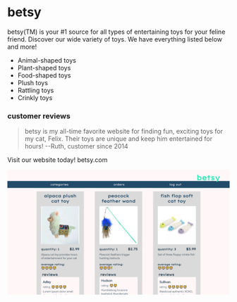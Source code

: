 # betsy

betsy(TM) is your #1 source for all types of entertaining toys for your feline friend.
Discover our wide variety of toys. We have everything listed below and more!
  - Animal-shaped toys
  - Plant-shaped toys
  - Food-shaped toys
  - Plush toys
  - Rattling toys
  - Crinkly toys

### customer reviews
> betsy is my all-time favorite website
> for finding fun, exciting toys for my
> cat, Felix. Their toys are unique and 
> keep him entertained for hours!
> --Ruth, customer since 2014

Visit our website today! 
betsy.com

<img src="./src/images/betsy-preview.png" alt="page-preview"/>